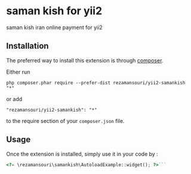saman kish for yii2
===================
saman kish iran online payment for yii2

Installation
------------

The preferred way to install this extension is through [composer](http://getcomposer.org/download/).

Either run

```
php composer.phar require --prefer-dist rezamansouri/yii2-samankish "*"
```

or add

```
"rezamansouri/yii2-samankish": "*"
```

to the require section of your `composer.json` file.


Usage
-----

Once the extension is installed, simply use it in your code by  :

```php
<?= \rezamansouri\samankish\AutoloadExample::widget(); ?>```
